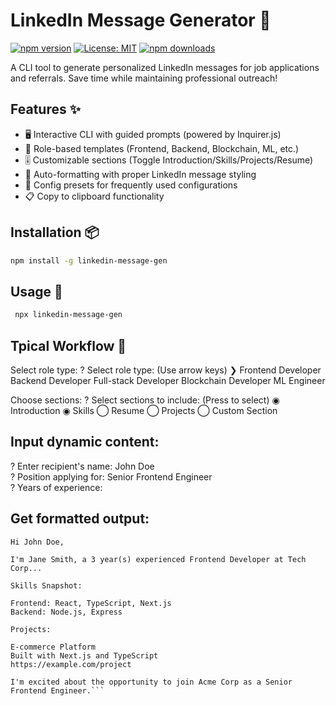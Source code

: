 # LinkedIn Message Generator 💼

[![npm version](https://img.shields.io/npm/v/linkedin-msg-cli)](https://www.npmjs.com/package/linkedin-message-gen)
[![License: MIT](https://img.shields.io/badge/License-MIT-blue.svg)](https://opensource.org/licenses/MIT)
[![npm downloads](https://img.shields.io/npm/dm/linkedin-msg-cli)](https://www.npmtrends.com/linkedin-message-gen)

A CLI tool to generate personalized LinkedIn messages for job applications and referrals. Save time while maintaining professional outreach!


## Features ✨

- 🖥 Interactive CLI with guided prompts (powered by Inquirer.js)
- 📂 Role-based templates (Frontend, Backend, Blockchain, ML, etc.)
- 🎚 Customizable sections (Toggle Introduction/Skills/Projects/Resume)
- 🔗 Auto-formatting with proper LinkedIn message styling
- 📝 Config presets for frequently used configurations
- 📋 Copy to clipboard functionality

## Installation 📦

```bash
npm install -g linkedin-message-gen
```


## Usage 🚀

```bash
 npx linkedin-message-gen
 ```




## Tpical Workflow 🔄

Select role type:
? Select role type: (Use arrow keys)
❯ Frontend Developer 
  Backend Developer
  Full-stack Developer
  Blockchain Developer
  ML Engineer



Choose sections:
? Select sections to include: (Press <space> to select)
◉ Introduction
◉ Skills
◯ Resume
◯ Projects
◯ Custom Section


## Input dynamic content:

? Enter recipient's name: John Doe  
? Position applying for: Senior Frontend Engineer  
? Years of experience:  



## Get formatted output:

```
Hi John Doe,

I'm Jane Smith, a 3 year(s) experienced Frontend Developer at Tech Corp...

Skills Snapshot:

Frontend: React, TypeScript, Next.js
Backend: Node.js, Express

Projects:

E-commerce Platform
Built with Next.js and TypeScript
https://example.com/project

I'm excited about the opportunity to join Acme Corp as a Senior Frontend Engineer.```